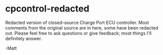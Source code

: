 # cpcontrol-redacted

Redacted version of closed-source Charge Port ECU controller.
Most comments from the original source are in here, some have been redacted out.
Please feel free to ask questions or give feedback; most things I'll definitely answer.

-Matt
